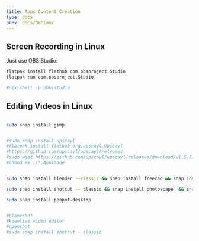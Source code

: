 ```yaml
---
title: Apps Content Creation
type: docs
prev: docs/Debian/
---
```


## Screen Recording in Linux

Just use OBS Studio:

```sh
flatpak install flathub com.obsproject.Studio
flatpak run com.obsproject.Studio

#nix-shell -p obs-studio
```


## Editing Videos in Linux


```sh

sudo snap install gimp


#sudo snap install upscayl
#flatpak install flathub org.upscayl.Upscayl
#https://github.com/upscayl/upscayl/releases
#sudo wget https://github.com/upscayl/upscayl/releases/download/v1.5.5/Upscayl-1.5.5.AppImage
#chmod +x ./*.AppImage


sudo snap install blender --classic && snap install freecad && snap install openscad && snap install cura-slicer 

sudo snap install shotcut -- classic && snap install photoscape  && snap install inkscape

sudo snap install penpot-desktop


#Flameshot
#kdenlive video editor
#openshot
#sudo snap install shotcut --classic
```

<!-- 
https://gist.githubusercontent.com/JAlcocerT/197667ec5ec0da53e78eb58c4253a73f/raw/d1fe2b51e68fe35b4301c50979e10c1ac18fae9c/Z_design.sh -->

